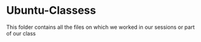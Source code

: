 # Ubuntu-Classess

This folder contains all the files on which we worked in our sessions or part of our class
